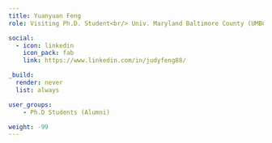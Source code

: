 ```yaml
---
title: Yuanyuan Feng
role: Visiting Ph.D. Student<br/> Univ. Maryland Baltimore County (UMBC)

social:
  - icon: linkedin
    icon_pack: fab
    link: https://www.linkedin.com/in/judyfeng88/

_build:
  render: never
  list: always

user_groups:
    - Ph.D Students (Alumni)

weight: -99
---
```

